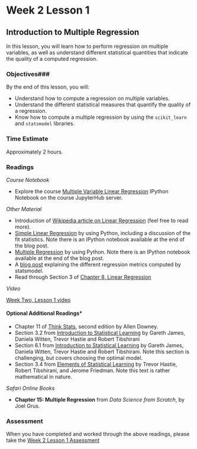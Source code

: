 # Week 2 Lesson 1 #
## Introduction to Multiple Regression ##

In this lesson, you will learn how to perform regression on multiple variables, as well as understand different statistical quantities that indicate the quality of a computed regression.

### Objectives###
By the end of this lesson, you will:

- Understand how to compute a regression on multiple variables.
- Understand the different statistical measures that quantify the quality of a regression.
- Know how to compute a multiple regression by using the `scikit_learn` and `statsmodel` libraries.

### Time Estimate ###
Approximately 2 hours.

### Readings ###

_Course Notebook_

- Explore the course [Multiple Variable Linear Regression][mvregress] IPython
  Notebook on the course JupyterHub server.

_Other Material_

- Introduction of [Wikipedia article on Linear Regression][wlr] (feel free to read more).
- [Simple Linear Regression][bglr] by using Python, including a discussion
  of the fit statistics. Note there is an IPython notebook available at
  the end of the blog post.
- [Multiple Regression][mr] by using Python. Note there is an
  IPython notebook available at the end of the blog post.
- A [blog post][bpsm] explaining the different regression metrics computed by statsmodel.
- Read through Section 3 of [Chapter 8, Linear Regression][blr]

_Video_

[Week Two, Lesson 1 video][lv]

#### Optional Additional Readings*

- Chapter 11 of [Think Stats][ts], second edition by Allen Downey.
- Section 3.2 from [Introduction to Statistical Learning][isl]  by
  Gareth James, Daniela Witten, Trevor Hastie and Robert Tibshirani
- Section 6.1 from [Introduction to Statistical Learning][isl]  by
  Gareth James, Daniela Witten, Trevor Hastie and Robert Tibshirani. Note
  this section is challenging, but covers choosing the optimal model.
- Section 3.4 from [Elements of Statistical Learning][esl] by Trevor
  Hastie, Robert Tibshirani, and Jerome Friedman. Note this text is rather
  mathematical in nature.

_Safari Online Books_

- **Chapter 15: Multiple Regression** from _Data Science from Scratch_, by Joel Grus.

### Assessment ###

When you have completed and worked through the above readings, please take the [Week 2 Lesson 1 Assessment][wa]



[lv]: https://mediaspace.illinois.edu/media/Week+2+Lesson+1/1_41gjft6a/63153661
[mvregress]: ../notebooks/mvregress.ipynb

[bpsm]: http://connor-johnson.com/2014/02/18/linear-regression-with-python/
[bglr]: http://www.datarobot.com/blog/ordinary-least-squares-in-python/
[mr]: http://www.datarobot.com/blog/multiple-regression-using-statsmodels/
[wlr]: https://en.wikipedia.org/wiki/Linear_regression#Simple_and_multiple_regression
[ts]: http://greenteapress.com/thinkstats2/html/thinkstats2012.html
[blr]: https://www.openintro.org/download.php?file=os2_08&amp;referrer=/stat/textbook/textbook_os2_chapters.php
[isl]: http://www-bcf.usc.edu/~gareth/ISL/
[esl]: http://statweb.stanford.edu/~tibs/ElemStatLearn/
[wa]: https://learn.illinois.edu/mod/quiz/view.php?id=1844379

